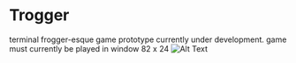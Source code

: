 # Trogger
terminal frogger-esque game prototype currently under development. game must currently be played in window 82 x 24
![Alt Text](https://i.imgur.com/Tqi4PJS.png)
